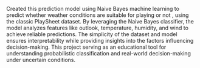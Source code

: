 Created this prediction model using Naive Bayes machine learning to predict whether weather conditions are suitable for playing or not , using the classic PlaySheet dataset.
By leveraging the Naive Bayes classifier, the model analyzes features like outlook, temperature, humidity, and wind to achieve reliable predictions. 
The simplicity of the dataset and model ensures interpretability while providing insights into the factors influencing decision-making. 
This project serving as an educational tool for understanding probabilistic classification and real-world decision-making under uncertain conditions.
